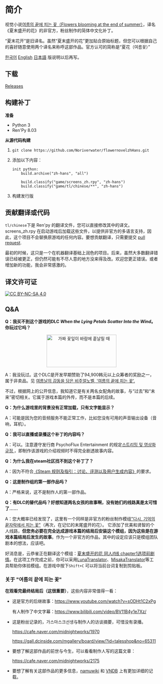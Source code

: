 # 简介

视觉小说[여름의 끝에 피는 꽃（Flowers blooming at the end of summer）](https://store.steampowered.com/app/1173010/)，译名《夏末盛开的花》的非官方，粉丝制作的简体中文化补丁。

“夏末花开”是旧译名。虽然“夏末盛开的花”更加贴合原始标题，但您可以根据自己的喜好随意使用两个译名来称呼这部作品。官方认可的简称是“夏花（여름꽃）”

[한국어](https://github.com/Noriverwater/flowernovelzhHans/blob/main/README_ko.md) [English](https://github.com/Noriverwater/flowernovelzhHans/blob/main/README_en.md) [日本語](https://github.com/Noriverwater/flowernovelzhHans/blob/main/README_jp.md) 版说明以后再写。

## 下载

[Releases](https://github.com/Noriverwater/flowernovelzhHans/releases/tag/2.0)

## 构建补丁

**准备**

- Python 3
- Ren'Py 8.03

**从源代码构建**

1. `git clone https://github.com/Noriverwater/flowernovelzhHans.git`

2. 添加以下内容：
    ```
    init python:
        build.archive("zh-hans", "all")

        build.classify("game/screens_zh.rpy", "zh-hans")
        build.classify("game/tl/chinese/**", "zh-hans")
    ```

3. 构建发行版
## 贡献翻译或代码

`tl/chinese`下是 Ren'py 的翻译文件，您可以直接修改其中的译文。screens_zh.rpy 在启动游戏后加载这些文件，以提供非官方的多语言支持，因此，这个项目不会替换原游戏的任何内容。要想贡献翻译，只需要提交 [pull request](https://github.com/Noriverwater/flowernovelzhHans/pulls).

最初的时候，这只是一个在机器翻译基础上润色的项目。后来，虽然大多数翻译错误已经被更正，但仍然可能有不尽人意的地方没来得及改。欢迎您更正错误。或者增加新的功能，我会非常感激的。
## 译文许可证

[![CC BY-NC-SA 4.0][cc-by-nc-sa-image]][cc-by-nc-sa]



[cc-by-nc-sa]: http://creativecommons.org/licenses/by-nc-sa/4.0/

[cc-by-nc-sa-image]: https://licensebuttons.net/l/by-nc-sa/4.0/88x31.png

[cc-by-nc-sa-shield]: https://img.shields.io/badge/License-CC%20BY--NC--SA%204.0-lightgrey.svg

## Q&A

**Q：我买不到这个游戏的DLC *When the Lying Petals Scatter Into the Wind*。你玩过它吗？**

<p align="center"><img src= "https://cdn.cloudflare.steamstatic.com/steam/apps/1521480/header.jpg?t=1625836179" alt="가짜 꽃잎이 바람에 흩날릴 때" width="230" height="107" /></a></p>

A：我没玩过。这个DLC是开发早期赞助了94,900韩元以上众筹者的奖励之一，属于非卖品。见
[여름날의 감동을 담은 비주얼노벨, '여름의 끝에 피는 꽃'.](https://tumblbug.com/flowernovel/)

不过，根据网上的公开信息，我知道它是有关两名女配角的故事，与“过去”和“未来”密切相关。它属于游戏本篇的外传，而不是本篇的后续。

**Q：为什么游戏里的背景没有正常加载，只有文字能显示？**

A：可能是因为您的音频服务不能正常工作，比如您没有可用的声音输出设备（音响，耳机）。

**Q：我可以直播或录播这个补丁的内容吗？**

A：可以。注意遵守发行商 PsychoFlux Entertainment 的规定[스트리밍 및 영상화 규정
](http://www.psychoflux.com/video-policy/)，即制作该游戏的介绍视频时不得完全剧透故事内容。

**Q：为什么我在steam社区找不到这个补丁了？**

A：因为不符合[《Steam 规则及指引：讨论、评测以及用户生成内容》](https://help.steampowered.com/zh-cn/faqs/view/6862-8119-C23E-EA7B)的要求。

**Q：这是制作组的第一部作品吗？**

A：严格来说，这不是制作人的第一部作品。

**Q：有DLC的替代品吗？好想知道两名女孩的故事啊，没有她们的线路真是太可惜了……**

A：您大概率已经发现了，这里有一个同样是非官方的粉丝制作模组["다시, 기억의 끝자락에서 피는 꽃"](https://cafe.naver.com/midnightworks/2238)（再次，在记忆的末尾盛开的花）。
它添加了优美和贤智的个人线路，**但您务必要在完全达成游戏本篇的结局后安装这个模组，因为这些是在游戏本篇结局后发生的故事**。作为一个非官方的作品，其中的设定应该只是模组团队剧本的想法，应该吧。

好消息是，云恭雀正在翻译这个模组：[夏末盛开的花 同人if线 chapter1选项前剧情](https://www.bilibili.com/video/BV17g4y1W7Er/)。在这项工作完成之前，你可以采用[LunaTranslator](https://github.com/HIllya51/LunaTranslator)、[MisakaTranslator](
https://github.com/hanmin0822/MisakaTranslator)等工具帮助你体验模组。在游戏中按下`Shift+C` 可以将当前台词复制到剪贴板。

### 关于 "여름의 끝에 피는 꽃"

**在观看完最终结局后（这很重要）**，这些内容非常值得一看：

- 这是官方的后继故事：https://www.youtube.com/watch?v=sODHt1C2xPg

    有人制作了中文字幕：https://www.bilibili.com/video/BV11B4y1e7Xz/


- 这是粉丝记录的，가스마스크선생与制作人的访谈摘要，可惜没有录播。

    https://cafe.naver.com/midnightworks/1970

    https://gall.dcinside.com/mgallery/board/view/?id=talesshop&no=65311


- 要想了解这部作品的前世与今生，可以看看制作人写的这篇文章：

    https://cafe.naver.com/midnightworks/2175


- 要想了解有关这部作品的更多信息，[namuwiki](https://namu.wiki/w/%EC%97%AC%EB%A6%84%EC%9D%98%20%EB%81%9D%EC%97%90%20%ED%94%BC%EB%8A%94%20%EA%BD%83) 和 [VNDB](https://vndb.org/v30340) 上有更加详细的记载。










